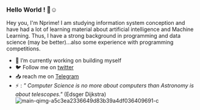 ### Hello World ! 👋☺️


Hey you, I'm Nprime! I am studying information system conception and have had a lot of learning material about artificial intelligence and Machine Learning. Thus, I have a strong background in programming and data science (may be better)...also some experience with programming competitions.

- 🔭 I’m currently working on building myself
- 🐦️ Follow me on [twitter](https://twitter.com/nprime496)
- 📥️ reach me on [Telegram](https://t.me/nprime496)
- ⚡ : *" Computer Science is no more about computers than Astronomy is about telescopes."* (Edsger Dijkstra)
![main-qimg-a5c3ea2336649d83b39a4df036409691-c](https://user-images.githubusercontent.com/54849528/141653634-0065c4fe-f492-4979-9bab-92550899cf12.jpeg)

